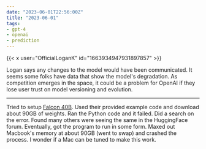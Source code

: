 ```yaml
---
date: "2023-06-01T22:56:00Z"
title: "2023-06-01"
tags:
- gpt-4
- openai
- prediction
---
```


{{< x user="OfficialLoganK" id="1663934947931897857" >}}

Logan says any changes to the model would have been communicated.
It seems some folks have data that show the model's degradation.
As competition emerges in the space, it could be a problem for OpenAI if they lose user trust on model versioning and evolution.

---

Tried to setup [Falcon 40B](https://huggingface.co/tiiuae/falcon-40b).
Used their provided example code and download about 90GB of weights.
Ran the Python code and it failed.
Did a search on the error.
Found many others were seeing the same in the HuggingFace forum.
Eventually, got the program to run in some form.
Maxed out Macbook's memory at about 90GB (went to swap) and crashed the process.
I wonder if a Mac can be tuned to make this work.
